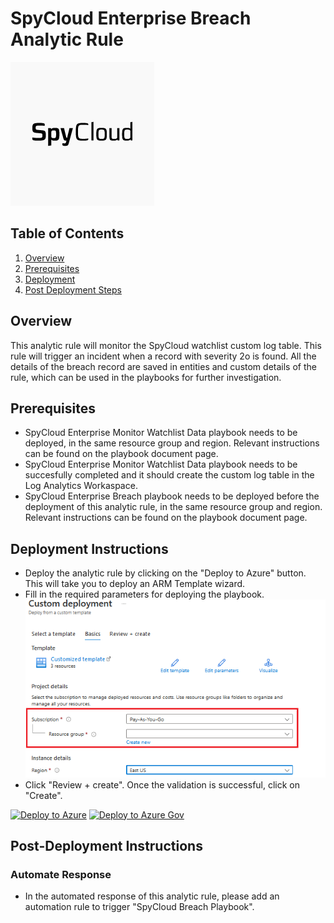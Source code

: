 # SpyCloud Enterprise Breach Analytic Rule

![SpyCloud Enterprise](images/logo.png)

## Table of Contents

1. [Overview](#overview)
2. [Prerequisites](#prerequisites)
3. [Deployment](#deployment)
4. [Post Deployment Steps](#postdeployment)


<a name="overview">

## Overview
This analytic rule will monitor the SpyCloud watchlist custom log table. This rule will trigger an incident when a record with severity 2o is found. All the details of the breach record are saved in entities and custom details of the rule, which can be used in the playbooks for further investigation.


<a name="prerequisites">

## Prerequisites
- SpyCloud Enterprise Monitor Watchlist Data playbook needs to be deployed, in the same resource group and region. Relevant instructions can be found on the playbook document page.
- SpyCloud Enterprise Monitor Watchlist Data playbook needs to be succesfully completed and it should create the custom log table in the Log Analytics Workaspace.
- SpyCloud Enterprise Breach playbook needs to be deployed before the deployment of this analytic rule, in the same resource group and region. Relevant instructions can be found on the playbook document page.

<a name="deployment">

## Deployment Instructions
- Deploy the analytic rule by clicking on the "Deploy to Azure" button. This will take you to deploy an ARM Template wizard.
- Fill in the required parameters for deploying the playbook.
  ![deployment](images/deployment.png)
- Click "Review + create". Once the validation is successful, click on "Create".

[![Deploy to Azure](https://aka.ms/deploytoazurebutton)](https://portal.azure.com/#create/Microsoft.Template/uri/https%3A%2F%2Fraw.githubusercontent.com%2FRamboV%2FAzure-Sentinel%2Fmaster%2FSolutions%2FSpyCloud%20Enterprise%2FAnalyticsRules%2FSpyCloud-Breach-Rule%2Fazuredeploy.json)
[![Deploy to Azure Gov](https://aka.ms/deploytoazuregovbutton)](https://portal.azure.us/#create/Microsoft.Template/uri/https%3A%2F%2Fraw.githubusercontent.com%2FRamboV%2FAzure-Sentinel%2Fmaster%2FSolutions%2FSpyCloud%20Enterprise%2FAnalyticsRules%2FSpyCloud-Breach-Rule%2Fazuredeploy.json)

<a name="postdeployment">

## Post-Deployment Instructions
### Automate Response 
- In the automated response of this analytic rule, please add an automation rule to trigger "SpyCloud Breach Playbook".

